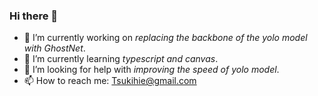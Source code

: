 ### Hi there 👋

- 🔭 I’m currently working on *replacing the backbone of the yolo model with GhostNet*.
- 🌱 I’m currently learning *typescript and canvas*.
- 🤔 I’m looking for help with *improving the speed of yolo model*.
- 📫 How to reach me: Tsukihie@gmail.com

<!--
**samcw/samcw** is a ✨ _special_ ✨ repository because its `README.md` (this file) appears on your GitHub profile.

Here are some ideas to get you started:

- 🔭 I’m currently working on ...
- 🌱 I’m currently learning ...
- 👯 I’m looking to collaborate on ...
- 🤔 I’m looking for help with ...
- 💬 Ask me about ...
- 📫 How to reach me: ...
- 😄 Pronouns: ...
- ⚡ Fun fact: ...
-->
